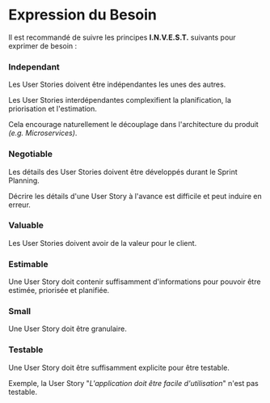 # Expression du Besoin

Il est recommandé de suivre les principes **I.N.V.E.S.T.** suivants pour exprimer de besoin :

### Independant

Les User Stories doivent être indépendantes les unes des autres.

Les User Stories interdépendantes complexifient la planification, la priorisation et l'estimation.

Cela encourage naturellement le découplage dans l'architecture du produit _\(e.g. Microservices\)_.

### Negotiable

Les détails des User Stories doivent être développés durant le Sprint Planning.

Décrire les détails d'une User Story à l'avance est difficile et peut induire en erreur.

### **Valuable**

Les User Stories doivent avoir de la valeur pour le client.

### **Estimable**

Une User Story doit contenir suffisamment d'informations pour pouvoir être estimée, priorisée et planifiée.

### **Small**

Une User Story doit être granulaire.

### **Testable**

Une User Story doit être suffisamment explicite pour être testable.

Exemple, la User Story "_L'application doit être facile d'utilisation_" n'est pas testable.


